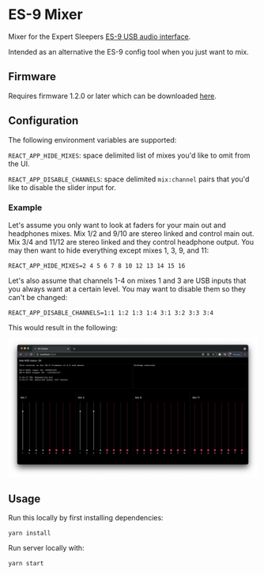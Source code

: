 # ES-9 Mixer

Mixer for the Expert Sleepers [ES-9 USB audio
interface](https://www.expert-sleepers.co.uk/es9.html).

Intended as an alternative the ES-9 config tool when you just want to mix.

## Firmware

Requires firmware 1.2.0 or later which can be downloaded
[here](https://www.expert-sleepers.co.uk/es9firmware.html).

## Configuration

The following environment variables are supported:

`REACT_APP_HIDE_MIXES`: space delimited list of mixes you'd like to omit from
the UI.

`REACT_APP_DISABLE_CHANNELS`: space delimited `mix:channel` pairs that you'd
like to disable the slider input for.

### Example

Let's assume you only want to look at faders for your main out and headphones
mixes. Mix 1/2 and 9/10 are stereo linked and control main out. Mix 3/4 and
11/12 are stereo linked and they control headphone output. You may then want to
hide everything except mixes 1, 3, 9, and 11:

```
REACT_APP_HIDE_MIXES=2 4 5 6 7 8 10 12 13 14 15 16
```

Let's also assume that channels 1-4 on mixes 1 and 3 are USB inputs that you
always want at a certain level. You may want to disable them so they can't be
changed:

```
REACT_APP_DISABLE_CHANNELS=1:1 1:2 1:3 1:4 3:1 3:2 3:3 3:4
```

This would result in the following:

![Screen Shot](screenshot.png)

## Usage

Run this locally by first installing dependencies:

```
yarn install
```

Run server locally with:

```
yarn start
```
